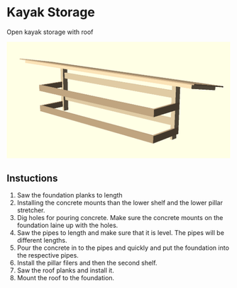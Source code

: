 # Kayak Storage
Open kayak storage with roof

![kayak-storage](kayak-storage.png)

## Instuctions
1. Saw the foundation planks to length
2. Installing the concrete mounts than the lower shelf and the lower pillar stretcher.
3. Dig holes for pouring concrete. Make sure the concrete mounts on the foundation laine up with the holes.
4. Saw the pipes to length and make sure that it is level. The pipes will be different lengths.
5. Pour the concrete in to the pipes and quickly and put the foundation into the respective pipes.
6. Install the pillar filers and then the second shelf.
7. Saw the roof planks and install it.
8. Mount the roof to the foundation.
